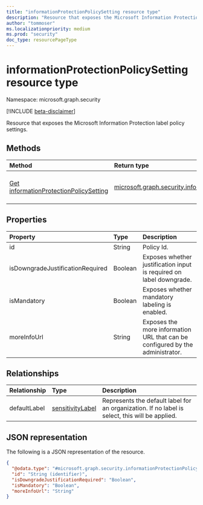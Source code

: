 ```yaml
---
title: "informationProtectionPolicySetting resource type"
description: "Resource that exposes the Microsoft Information Protection label policy settings."
author: "tommoser"
ms.localizationpriority: medium
ms.prod: "security"
doc_type: resourcePageType
---
```


# informationProtectionPolicySetting resource type

Namespace: microsoft.graph.security

[!INCLUDE [beta-disclaimer](../../includes/beta-disclaimer.md)]

Resource that exposes the Microsoft Information Protection label policy settings.

## Methods

| Method                                                                                                  | Return type                                                                                                                | Description                                                                                                                                           |
| :------------------------------------------------------------------------------------------------------ | :------------------------------------------------------------------------------------------------------------------------- | :---------------------------------------------------------------------------------------------------------------------------------------------------- |
| [Get informationProtectionPolicySetting](../api/security-informationprotectionpolicysetting-get.md)     | [microsoft.graph.security.informationProtectionPolicySetting](../resources/security-informationprotectionpolicysetting.md) | Read the properties and relationships of an [informationProtectionPolicySetting](../resources/security-informationprotectionpolicysetting.md) object. |


## Properties

| Property                         | Type    | Description                                                                   |
| :------------------------------- | :------ | :---------------------------------------------------------------------------- |
| id                               | String  | Policy Id.                                                                    |
| isDowngradeJustificationRequired | Boolean | Exposes whether justification input is required on label downgrade.           |
| isMandatory                      | Boolean | Exposes whether mandatory labeling is enabled.                                |
| moreInfoUrl                      | String  | Exposes the more information URL that can be configured by the administrator. |

## Relationships

| Relationship | Type                                                          | Description                                                                                    |
| :----------- | :------------------------------------------------------------ | :--------------------------------------------------------------------------------------------- |
| defaultLabel | [sensitivityLabel](../resources/security-sensitivitylabel.md) | Represents the default label for an organization. If no label is select, this will be applied. |

## JSON representation
The following is a JSON representation of the resource.
<!-- {
  "blockType": "resource",
  "keyProperty": "id",
  "@odata.type": "microsoft.graph.security.informationProtectionPolicySetting",
  "openType": false
}
-->
``` json
{
  "@odata.type": "#microsoft.graph.security.informationProtectionPolicySetting",
  "id": "String (identifier)",
  "isDowngradeJustificationRequired": "Boolean",
  "isMandatory": "Boolean",
  "moreInfoUrl": "String"
}
```

